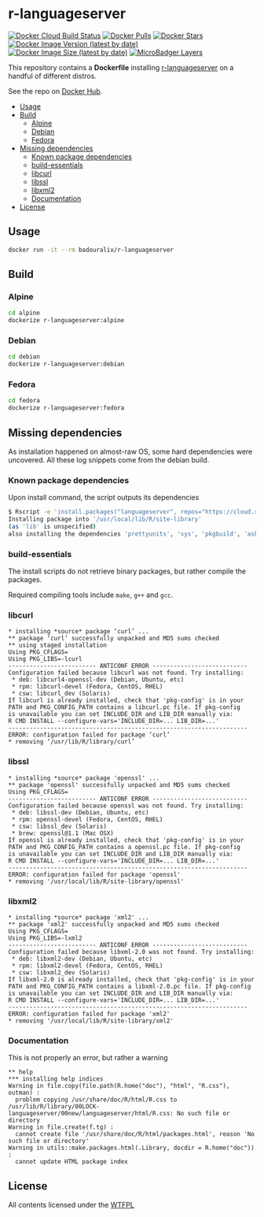 # r-languageserver

[![Docker Cloud Build Status](https://img.shields.io/docker/cloud/build/badouralix/r-languageserver?label=build&logo=docker&logoColor=white)](https://hub.docker.com/r/badouralix/r-languageserver)
[![Docker Pulls](https://img.shields.io/docker/pulls/badouralix/r-languageserver?label=pulls&logo=docker&logoColor=white)](https://hub.docker.com/r/badouralix/r-languageserver)
[![Docker Stars](https://img.shields.io/docker/stars/badouralix/r-languageserver?label=stars&logo=docker&logoColor=white)](https://hub.docker.com/r/badouralix/r-languageserver)
[![Docker Image Version (latest by date)](https://img.shields.io/docker/v/badouralix/r-languageserver?logo=docker&logoColor=white)](https://hub.docker.com/r/badouralix/r-languageserver)
[![Docker Image Size (latest by date)](https://img.shields.io/docker/image-size/badouralix/r-languageserver?label=size&logo=docker&logoColor=white)](https://hub.docker.com/r/badouralix/r-languageserver)
[![MicroBadger Layers](https://img.shields.io/microbadger/layers/badouralix/r-languageserver?logo=docker&logoColor=white)](https://microbadger.com/images/badouralix/r-languageserver)

This repository contains a **Dockerfile** installing [r-languageserver](https://github.com/REditorSupport/languageserver) on a handful of different distros.

See the repo on [Docker Hub](https://hub.docker.com/r/badouralix/r-languageserver/).

- [Usage](#usage)
- [Build](#build)
  - [Alpine](#alpine)
  - [Debian](#debian)
  - [Fedora](#fedora)
- [Missing dependencies](#missing-dependencies)
  - [Known package dependencies](#known-package-dependencies)
  - [build-essentials](#build-essentials)
  - [libcurl](#libcurl)
  - [libssl](#libssl)
  - [libxml2](#libxml2)
  - [Documentation](#documentation)
- [License](#license)

## Usage

```bash
docker run -it --rm badouralix/r-languageserver
```

## Build

### Alpine

```bash
cd alpine
dockerize r-languageserver:alpine
```

### Debian

```bash
cd debian
dockerize r-languageserver:debian
```

### Fedora

```bash
cd fedora
dockerize r-languageserver:fedora
```

## Missing dependencies

As installation happened on almost-raw OS, some hard dependencies were uncovered. All these log snippets come from the debian build.

### Known package dependencies

Upon install command, the script outputs its dependencies

```bash
$ Rscript -e 'install.packages("languageserver", repos="https://cloud.r-project.org/")'
Installing package into '/usr/local/lib/R/site-library'
(as 'lib' is unspecified)
also installing the dependencies 'prettyunits', 'sys', 'pkgbuild', 'askpass', 'ps', 'lazyeval', 'remotes', 'ellipsis', 'evaluate', 'pkgload', 'praise', 'curl', 'mime', 'openssl', 'highr', 'markdown', 'stringr', 'yaml', 'Rcpp', 'fansi', 'utf8', 'vctrs', 'glue', 'R.methodsS3', 'R.oo', 'R.utils', 'lifecycle', 'pkgconfig', 'processx', 'assertthat', 'crayon', 'rprojroot', 'rex', 'cyclocomp', 'testthat', 'digest', 'rstudioapi', 'httr', 'knitr', 'htmltools', 'pillar', 'base64enc', 'backports', 'cli', 'magrittr', 'purrr', 'R.cache', 'rematch2', 'rlang', 'tibble', 'withr', 'xfun', 'callr', 'collections', 'desc', 'fs', 'jsonlite', 'lintr', 'R6', 'repr', 'stringi', 'styler', 'xml2', 'xmlparsedata'
```

### build-essentials

The install scripts do not retrieve binary packages, but rather compile the packages.

Required compiling tools include `make`, `g++` and `gcc`.

### libcurl

```text
* installing *source* package ‘curl’ ...
** package ‘curl’ successfully unpacked and MD5 sums checked
** using staged installation
Using PKG_CFLAGS=
Using PKG_LIBS=-lcurl
------------------------- ANTICONF ERROR ---------------------------
Configuration failed because libcurl was not found. Try installing:
 * deb: libcurl4-openssl-dev (Debian, Ubuntu, etc)
 * rpm: libcurl-devel (Fedora, CentOS, RHEL)
 * csw: libcurl_dev (Solaris)
If libcurl is already installed, check that 'pkg-config' is in your
PATH and PKG_CONFIG_PATH contains a libcurl.pc file. If pkg-config
is unavailable you can set INCLUDE_DIR and LIB_DIR manually via:
R CMD INSTALL --configure-vars='INCLUDE_DIR=... LIB_DIR=...'
--------------------------------------------------------------------
ERROR: configuration failed for package ‘curl’
* removing ‘/usr/lib/R/library/curl’
```

### libssl

```text
* installing *source* package 'openssl' ...
** package 'openssl' successfully unpacked and MD5 sums checked
Using PKG_CFLAGS=
------------------------- ANTICONF ERROR ---------------------------
Configuration failed because openssl was not found. Try installing:
 * deb: libssl-dev (Debian, Ubuntu, etc)
 * rpm: openssl-devel (Fedora, CentOS, RHEL)
 * csw: libssl_dev (Solaris)
 * brew: openssl@1.1 (Mac OSX)
If openssl is already installed, check that 'pkg-config' is in your
PATH and PKG_CONFIG_PATH contains a openssl.pc file. If pkg-config
is unavailable you can set INCLUDE_DIR and LIB_DIR manually via:
R CMD INSTALL --configure-vars='INCLUDE_DIR=... LIB_DIR=...'
--------------------------------------------------------------------
ERROR: configuration failed for package 'openssl'
* removing '/usr/local/lib/R/site-library/openssl'
```

### libxml2

```text
* installing *source* package 'xml2' ...
** package 'xml2' successfully unpacked and MD5 sums checked
Using PKG_CFLAGS=
Using PKG_LIBS=-lxml2
------------------------- ANTICONF ERROR ---------------------------
Configuration failed because libxml-2.0 was not found. Try installing:
 * deb: libxml2-dev (Debian, Ubuntu, etc)
 * rpm: libxml2-devel (Fedora, CentOS, RHEL)
 * csw: libxml2_dev (Solaris)
If libxml-2.0 is already installed, check that 'pkg-config' is in your
PATH and PKG_CONFIG_PATH contains a libxml-2.0.pc file. If pkg-config
is unavailable you can set INCLUDE_DIR and LIB_DIR manually via:
R CMD INSTALL --configure-vars='INCLUDE_DIR=... LIB_DIR=...'
--------------------------------------------------------------------
ERROR: configuration failed for package 'xml2'
* removing '/usr/local/lib/R/site-library/xml2'
```

### Documentation

This is not properly an error, but rather a warning

```text
** help
*** installing help indices
Warning in file.copy(file.path(R.home("doc"), "html", "R.css"), outman) :
  problem copying /usr/share/doc/R/html/R.css to /usr/lib/R/library/00LOCK-languageserver/00new/languageserver/html/R.css: No such file or directory
Warning in file.create(f.tg) :
  cannot create file '/usr/share/doc/R/html/packages.html', reason 'No such file or directory'
Warning in utils::make.packages.html(.Library, docdir = R.home("doc")) :
  cannot update HTML package index
```

## License

All contents licensed under the [WTFPL](https://github.com/badouralix/dockerfiles/blob/master/LICENSE)
